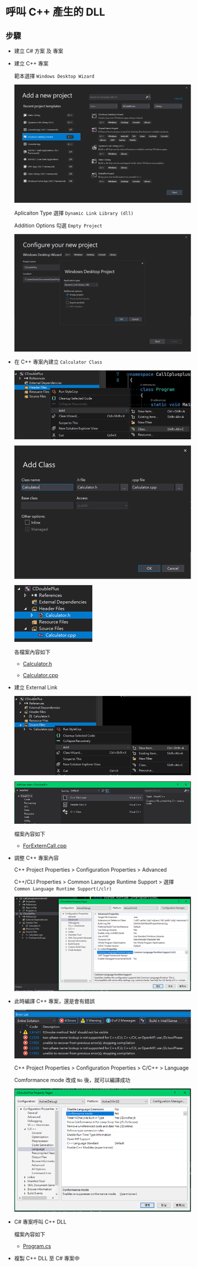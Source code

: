 # 呼叫 C++ 產生的 DLL

## 步驟

- 建立 C# 方案 及 專案
- 建立 C++ 專案

  範本選擇 `Windows Desktop Wizard`

  ![Text](./_images/Annotation&#32;2020-04-07&#32;084500.png)

  Aplicaiton Type 選擇 `Dynamic Link Library (dll)`

  Addition Options 勾選 `Empty Project` 

  ![Text](./_images/Annotation&#32;2020-04-07&#32;084501.png)

- 在 C++ 專案內建立 `Calculator Class`
  
  ![Text](./_images/Annotation&#32;2020-04-07&#32;084757.png)

  ![Text](./_images/Annotation&#32;2020-04-07&#32;084817.png)

  ![Text](./_images/Annotation&#32;2020-04-07&#32;084832.png)

  各檔案內容如下

  - [Calculator.h](https://github.com/ragnakuei/CallCplusplusFunction01/blob/master/CDoublePlus/Calculator.h)

  - [Calculator.cpp](https://github.com/ragnakuei/CallCplusplusFunction01/blob/master/CDoublePlus/Calculator.cpp)

- 建立 External Link   

  ![Text](./_images/Annotation&#32;2020-04-07&#32;084916.png)

  ![Text](./_images/Annotation&#32;2020-04-07&#32;084944.png)

  檔案內容如下

  - [ForExternCall.cpp](https://github.com/ragnakuei/CallCplusplusFunction01/blob/master/CDoublePlus/ForExternCall.cpp)

- 調整 C++ 專案內容

   C++ Project Properties > Configuration Properties > Advanced

   C++/CLI Properties > Common Language Runtime Support > 選擇 `Common Language Runtime Support(/clr)`

  ![Text](./_images/Annotation&#32;2020-04-07&#32;085107.png)

- 此時編譯 C++ 專案，還是會有錯誤

  ![Text](./_images/Annotation&#32;2020-04-07&#32;085150.png)

  C++ Project Properties > Configuration Properties > C/C++ > Language

  Comformance mode 改成 `No` 後，就可以編譯成功

  ![Text](./_images/Annotation&#32;2020-04-07&#32;085151.png)

- C# 專案呼叫 C++ DLL

  檔案內容如下

  - [Program.cs](https://github.com/ragnakuei/CallCplusplusFunction01/blob/master/CallCplusplusFunction01/Program.cs)

- 複製 C++ DLL 至 C# 專案中